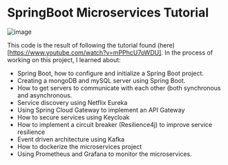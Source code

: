 # SpringBoot Microservices Tutorial
![image](https://github.com/PhilAldridge/springBootMicroserviceTutorial/assets/105776682/7148b1aa-4d56-4c99-a027-91f2834b9aa9)

This code is the result of following the tutorial found (here)[https://www.youtube.com/watch?v=mPPhcU7oWDU]. In the process of working on this project, I learned about:
- Spring Boot, how to configure and initialize a Spring Boot project.
- Creating a mongoDB and mySQL server using Spring Boot.
- How to get servers to communicate with each other (both synchronous and asynchronous.
- Service discovery using Netflix Eureka
- Using Spring Cloud Gateway to implement an API Gateway
- How to secure services using Keycloak
- How to implement a circuit breaker (Resilience4j) to improve service resilience
- Event driven architecture using Kafka
- How to dockerize the microservices project
- Using Prometheus and Grafana to monitor the microservices.

